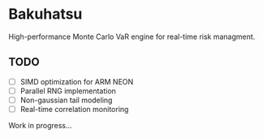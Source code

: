 # Bakuhatsu

High-performance Monte Carlo VaR engine for real-time risk managment.

## TODO
- [ ] SIMD optimization for ARM NEON
- [ ] Parallel RNG implementation  
- [ ] Non-gaussian tail modeling
- [ ] Real-time correlation monitoring

Work in progress...